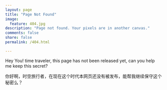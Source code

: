 ```yaml
---
layout: page
title: "Page Not Found"
image:
  feature: 404.jpg
description: "Page not found. Your pixels are in another canvas."
comments: false
share: false
permalink: /404.html

---  
```


Hey You! time traveler, this page has not been released yet, can you help me keep this secret?

你好啊，时空旅行者，在现在这个时代本网页还没有被发布，能帮我继续保守这个秘密么？

<script type="text/javascript">
  var GOOG_FIXURL_LANG = 'en';
  var GOOG_FIXURL_SITE = '{{ site.url }}'
</script>
<script type="text/javascript"
  src="//linkhelp.clients.google.com/tbproxy/lh/wm/fixurl.js">
</script>